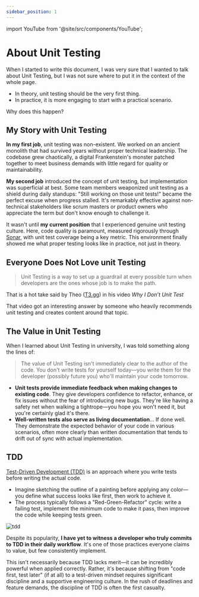 ```yaml
---
sidebar_position: 1
---
```


import YouTube from '@site/src/components/YouTube';

# About Unit Testing

When I started to write this document, I was very sure that I wanted to talk about Unit Testing, but I was not sure where to put it in the context of the whole page.

* In theory, unit testing should be the very first thing.
* In practice, it is more engaging to start with a practical scenario.

Why does this happen?

## My Story with Unit Testing

**In my first job**, unit testing was non-existent. We worked on an ancient monolith that had survived years without proper technical leadership. The codebase grew chaotically, a digital Frankenstein's monster patched together to meet business demands with little regard for quality or maintainability.

**My second job** introduced the concept of unit testing, but implementation was superficial at best. Some team members weaponized unit testing as a shield during daily standups: "Still working on those unit tests!" became the perfect excuse when progress stalled. It's remarkably effective against non-technical stakeholders like scrum masters or product owners who appreciate the term but don't know enough to challenge it.

It wasn't until **my current position** that I experienced genuine unit testing culture. Here, code quality is paramount, measured rigorously through [Sonar](https://docs.sonarsource.com/sonarqube-server/latest/), with unit test coverage being a key metric. This environment finally showed me what proper testing looks like in practice, not just in theory.

## Everyone Does Not Love unit Testing

> Unit Testing is a way to set up a guardrail at every possible turn when developers are the ones whose job is to make the path.

That is a hot take said by Theo ([T3.gg](https://t3.gg/)) in his video _Why I Don’t Unit Test_

<YouTube id="ZGKGb109-I4" />

That video got an interesting answer by someone who heavily recommends unit testing and creates content around that topic.

<YouTube id="S5geCJb_bN4" />

## The Value in Unit Testing

When I learned about Unit Testing in university, I was told something along the lines of:

> The value of Unit Testing isn't immediately clear to the author of the code. You don't write tests for yourself today—you write them for the developer (possibly future you) who'll maintain your code tomorrow.

* **Unit tests provide immediate feedback when making changes to existing code**. They give developers confidence to refactor, enhance, or fix issues without the fear of introducing new bugs. They're like having a safety net when walking a tightrope—you hope you won't need it, but you're certainly glad it's there.
* **Well-written tests also serve as living documentation**... If done well. They demonstrate the expected behavior of your code in various scenarios, often more clearly than written documentation that tends to drift out of sync with actual implementation.

## TDD

[Test-Driven Development (TDD)](https://www.agilealliance.org/glossary/tdd/) is an approach where you write tests before writing the actual code.

* Imagine sketching the outline of a painting before applying any color—you define what success looks like first, then work to achieve it.
* The process typically follows a "Red-Green-Refactor" cycle: write a failing test, implement the minimum code to make it pass, then improve the code while keeping tests green.

<div>
  <img src={require('@site/static/img/unit-testing/tdd.png').default} alt="tdd" />
</div>

Despite its popularity, **I have yet to witness a developer who truly commits to TDD in their daily workflow**. It's one of those practices everyone claims to value, but few consistently implement.

This isn't necessarily because TDD lacks merit—it can be incredibly powerful when applied correctly. Rather, it's because shifting from "code first, test later" (if at all) to a test-driven mindset requires significant discipline and a supportive engineering culture. In the rush of deadlines and feature demands, the discipline of TDD is often the first casualty.